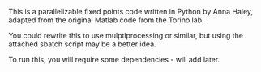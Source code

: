 This is a parallelizable fixed points code written in Python by Anna Haley, adapted from the original Matlab code from the Torino lab.

You could rewrite this to use mulptiprocessing or similar, but using the attached sbatch script may be a better idea.

To run this, you will require some dependencies - will add later.